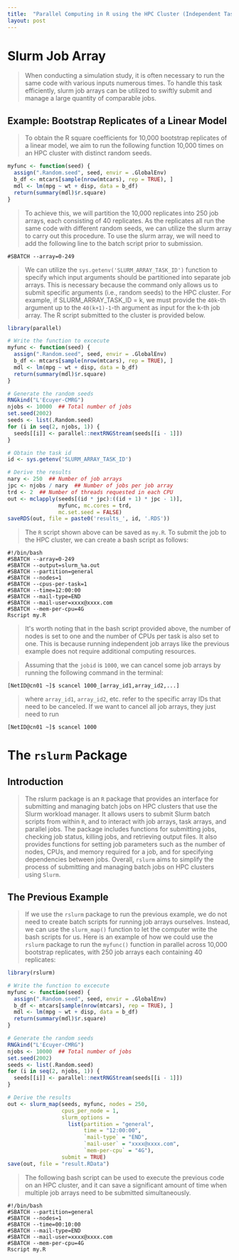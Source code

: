 ```yaml
---
title:  "Parallel Computing in R using the HPC Cluster (Independent Tasks)"
layout: post
---
```


# Slurm Job Array


> When conducting a simulation study, it is often necessary to run the same
code with various inputs numerous times. To handle this task efficiently,
slurm job arrays can be utilized to swiftly submit and manage a large quantity
of comparable jobs.


## Example: Bootstrap Replicates of a Linear Model


> To obtain the R square coefficients for 10,000 bootstrap replicates of a
linear model, we aim to run the following function 10,000 times on an HPC
cluster with distinct random seeds.


```R
myfunc <- function(seed) {
  assign(".Random.seed", seed, envir = .GlobalEnv)
  b_df <- mtcars[sample(nrow(mtcars), rep = TRUE), ]
  mdl <- lm(mpg ~ wt + disp, data = b_df)
  return(summary(mdl)$r.square)
}
```


> To achieve this, we will partition the 10,000 replicates into 250 job arrays, each
consisting of 40 replicates. As the replicates all run the same code with
different random seeds, we can utilize the slurm array to carry out this
procedure. To use the slurm array, we will need to add the following line to the
batch script prior to submission.


```console
#SBATCH --array=0-249
```


> We can utilize the `sys.getenv('SLURM_ARRAY_TASK_ID')` function to specify which input
arguments should be partitioned into separate job arrays. This is necessary because the
command only allows us to submit specific arguments (i.e., random seeds) to the HPC
cluster. For example, if SLURM_ARRAY_TASK_ID = k, we must provide the `40k`-th argument up
to the `40(k+1)-1`-th argument as input for the k-th job array. The R script submitted to
the cluster is provided below.

```R
library(parallel)

# Write the function to excecute
myfunc <- function(seed) {
  assign(".Random.seed", seed, envir = .GlobalEnv)
  b_df <- mtcars[sample(nrow(mtcars), rep = TRUE), ]
  mdl <- lm(mpg ~ wt + disp, data = b_df)
  return(summary(mdl)$r.square)
}

# Generate the random seeds
RNGkind("L'Ecuyer-CMRG")
njobs <- 10000  ## Total number of jobs
set.seed(2002)
seeds <- list(.Random.seed)
for (i in seq(2, njobs, 1)) {
  seeds[[i]] <- parallel::nextRNGStream(seeds[[i - 1]])
}

# Obtain the task id
id <- sys.getenv('SLURM_ARRAY_TASK_ID')

# Derive the results
nary <- 250  ## Number of job arrays
jpc <- njobs / nary  ## Number of jobs per job array
trd <- 2  ## Number of threads requested in each CPU
out <- mclapply(seeds[(id * jpc):((id + 1) * jpc - 1)],
                myfunc, mc.cores = trd,
                mc.set.seed = FALSE)
saveRDS(out, file = paste0('results_', id, '.RDS'))
```


> The `R` script shown above can be saved as `my.R`. To submit the job to the
HPC cluster, we can create a bash script as follows:


```console
#!/bin/bash
#SBATCH --array=0-249
#SBATCH --output=slurm_%a.out
#SBATCH --partition=general
#SBATCH --nodes=1
#SBATCH --cpus-per-task=1
#SBATCH --time=12:00:00
#SBATCH --mail-type=END
#SBATCH --mail-user=xxxx@xxxx.com
#SBATCH --mem-per-cpu=4G
Rscript my.R
```

> It's worth noting that in the bash script provided above, the number of nodes
is set to one and the number of CPUs per task is also set to one. This is because
running independent job arrays like the previous example does not require
additional computing resources.


> Assuming that the `jobid` is `1000`, we can cancel some job arrays by
running the following command in the terminal:


```console
[NetID@cn01 ~]$ scancel 1000_[array_id1,array_id2,...]
```

> where `array_id1`, `array_id2`, etc. refer to the specific array IDs that need
to be canceled. If we want to cancel all job arrays, they just need to run


```console
[NetID@cn01 ~]$ scancel 1000
```


# The `rslurm` Package


## Introduction


> The rslurm package is an `R` package that provides an
interface for submitting and managing batch jobs on
HPC clusters that use the Slurm workload manager. It allows users to
submit Slurm
batch scripts from within `R`, and to interact with job
arrays, task arrays, and parallel jobs. The package
includes functions for submitting jobs, checking job
status, killing jobs, and retrieving output files. It
also provides functions for setting job parameters such
as the number of nodes, CPUs, and memory required for a
job, and for specifying dependencies between jobs.
Overall, `rslurm` aims to simplify the process of
submitting and managing batch jobs on HPC clusters using
`Slurm`.


## The Previous Example


>If we use the `rslurm` package to run the previous example, we do not need
to create batch scripts for running job arrays ourselves.
Instead, we can use the `slurm_map()` function to let the computer write
the bash scripts for us. Here is
an example of how we could use the `rslurm` package to run the `myfunc()`
function in parallel across 10,000 bootstrap replicates, with 250 job
arrays each containing 40 replicates:


```R
library(rslurm)

# Write the function to excecute
myfunc <- function(seed) {
  assign(".Random.seed", seed, envir = .GlobalEnv)
  b_df <- mtcars[sample(nrow(mtcars), rep = TRUE), ]
  mdl <- lm(mpg ~ wt + disp, data = b_df)
  return(summary(mdl)$r.square)
}

# Generate the random seeds
RNGkind("L'Ecuyer-CMRG")
njobs <- 10000  ## Total number of jobs
set.seed(2002)
seeds <- list(.Random.seed)
for (i in seq(2, njobs, 1)) {
  seeds[[i]] <- parallel::nextRNGStream(seeds[[i - 1]])
}

# Derive the results
out <- slurm_map(seeds, myfunc, nodes = 250,
                 cpus_per_node = 1,
                 slurm_options =
                   list(partition = "general",
                        time = "12:00:00",
                        `mail-type` = "END",
                        `mail-user` = "xxxx@xxxx.com",
                        `mem-per-cpu` = "4G"),
                 submit = TRUE)
save(out, file = "result.RData")
```


> The following bash script can be used to execute the previous code on an HPC
cluster, and it can save a significant amount of time when multiple job arrays need
to be submitted simultaneously.


```console
#!/bin/bash
#SBATCH --partition=general
#SBATCH --nodes=1
#SBATCH --time=00:10:00
#SBATCH --mail-type=END
#SBATCH --mail-user=xxxx@xxxx.com
#SBATCH --mem-per-cpu=4G
Rscript my.R
```

